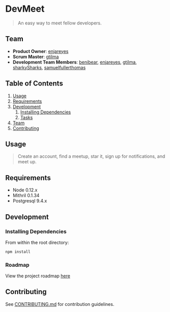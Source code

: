 # DevMeet

> An easy way to meet fellow developers.

## Team

  - __Product Owner__: [enjareyes](https://github.com/enjareyes)
  - __Scrum Master__: [gtilma](https://github.com/gtilma)
  - __Development Team Members__: [benibear](https://github.com/benibear), [enjareyes](https://github.com/enjareyes), [gtilma](https://github.com/gtilma), [sharkySharks](https://github.com/sharkySharks), [samuelfullerthomas](https://github.com/samuelfullerthomas)

## Table of Contents

1. [Usage](#Usage)
1. [Requirements](#requirements)
1. [Development](#development)
    1. [Installing Dependencies](#installing-dependencies)
    1. [Tasks](#tasks)
1. [Team](#team)
1. [Contributing](#contributing)

## Usage

> Create an account, find a meetup, star it, sign up for notifications, and meet up.

## Requirements

- Node 0.12.x
- Mithril 0.1.34
- Postgresql 9.4.x

## Development

### Installing Dependencies

From within the root directory:

```sh
npm install
```

### Roadmap

View the project roadmap [here](https://github.com/VivaciousVivachas/VivaciousVivachas/issues)


## Contributing

See [CONTRIBUTING.md](https://github.com/unexpected-lion/ourglass/blob/master/contributing.md) for contribution guidelines.
